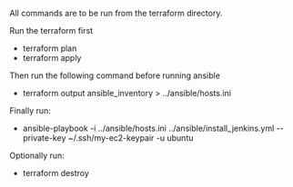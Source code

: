 All commands are to be run from the terraform directory.

Run the terraform first

 - terraform plan
 - terraform apply

Then run the following command before running ansible

 - terraform output ansible_inventory > ../ansible/hosts.ini

Finally run:
 - ansible-playbook -i ../ansible/hosts.ini ../ansible/install_jenkins.yml --private-key ~/.ssh/my-ec2-keypair -u ubuntu

Optionally run:
 - terraform destroy
